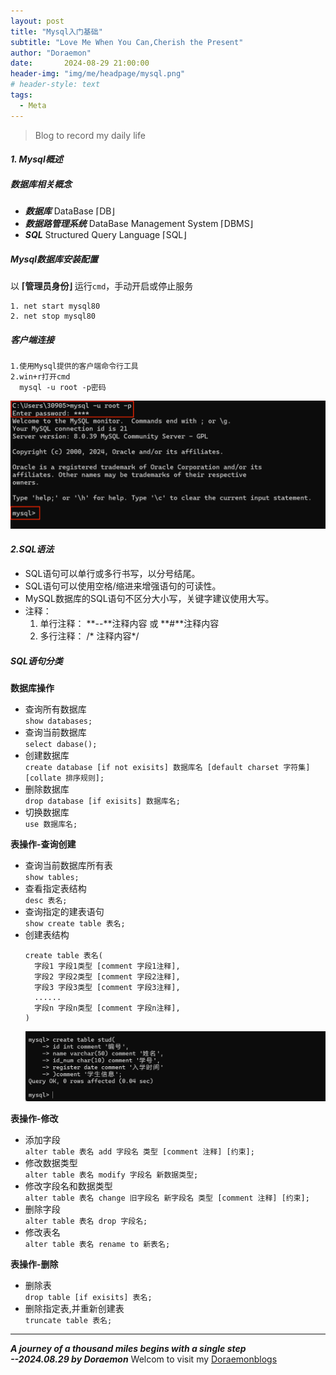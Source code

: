 ```yaml
---
layout: post
title: "Mysql入门基础"
subtitle: "Love Me When You Can,Cherish the Present"
author: "Doraemon"
date:       2024-08-29 21:00:00
header-img: "img/me/headpage/mysql.png"
# header-style: text
tags:
  - Meta
---
```



> Blog to record my daily life

#### *1. Mysql概述*
##### 数据库相关概念

- ***数据库*** DataBase ⌈DB⌋
- ***数据路管理系统*** DataBase Management System ⌈DBMS⌋
- ***SQL*** Structured Query Language ⌈SQL⌋  

##### Mysql数据库安装配置 

以 **⌈管理员身份⌋** 运行`cmd`，手动开启或停止服务

```  
1. net start mysql80
2. net stop mysql80
```

##### 客户端连接
```
1.使用Mysql提供的客户端命令行工具
2.win+r打开cmd 
  mysql -u root -p密码
```
![演示](/img/me/daily_img/Entery.png)

#### *2.SQL语法*

- SQL语句可以单行或多行书写，以分号结尾。
- SQL语句可以使用空格/缩进来增强语句的可读性。
- MySQL数据库的SQL语句不区分大小写，关键字建议使用大写。
- 注释：
   1. 单行注释： **--**注释内容 或 **#**注释内容 
   2. 多行注释： /* 注释内容*/

##### SQL语句分类

**数据库操作**
- 查询所有数据库<br>
`show databases;`
- 查询当前数据库<br>
`select dabase();`
- 创建数据库<br>
`create database [if not exisits] 数据库名 [default charset 字符集] [collate 排序规则];`
- 删除数据库<br>
`drop database [if exisits] 数据库名;`
- 切换数据库<br>
`use 数据库名;`

**表操作-查询创建**

- 查询当前数据库所有表<br>
  `show tables;`
- 查看指定表结构<br>
  `desc 表名;`
- 查询指定的建表语句<br>
  `show create table 表名;`
- 创建表结构
  ```
  create table 表名(
    字段1 字段1类型 [comment 字段1注释],
    字段2 字段2类型 [comment 字段2注释],
    字段3 字段3类型 [comment 字段3注释],
    ......
    字段n 字段n类型 [comment 字段n注释],
  )
  ```
  ![create_table](/img/me/daily_img/create_table.png)

**表操作-修改**
- 添加字段<br>
  `alter table 表名 add 字段名 类型 [comment 注释] [约束];`
- 修改数据类型<br>
  `alter table 表名 modify 字段名 新数据类型;`
- 修改字段名和数据类型<br>
  `alter table 表名 change 旧字段名 新字段名 类型 [comment 注释] [约束];`
- 删除字段<br>
  `alter table 表名 drop 字段名;`
- 修改表名<br>
  `alter table 表名 rename to 新表名;`

**表操作-删除**
- 删除表<br>
  `drop table [if exisits] 表名;`
- 删除指定表,并重新创建表<br>
  `truncate table 表名;`

---
***A journey of a thousand miles begins with a single step <br>--2024.08.29 by Doraemon***
Welcom to visit my [Doraemonblogs](http://halo.doraemonblogs.online/)